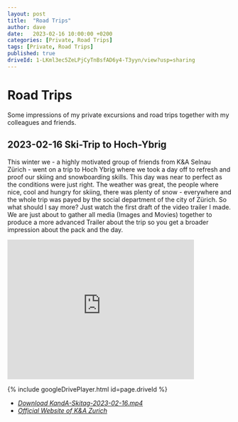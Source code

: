 ```yaml
---
layout: post
title:  "Road Trips"
author: dave
date:   2023-02-16 10:00:00 +0200
categories: [Private, Road Trips]
tags: [Private, Road Trips]
published: true
driveId: 1-LKml3ec5ZeLPjCyTnBsfAD6y4-T3yyn/view?usp=sharing
---
```


# Road Trips
Some impressions of my private excursions and road trips together with my colleagues and friends.

## 2023-02-16 Ski-Trip to Hoch-Ybrig
This winter we - a highly motivated group of friends from K&A Selnau Zürich - went on a trip to Hoch Ybrig where we took a day off to refresh and proof our skiing and snowboarding skills. This day was near to perfect as the conditions were just right. The weather was great, the people where nice, cool and hungry for skiing, there was plenty of snow - everywhere and the whole trip was payed by the social department of the city of Zürich. So what should I say more? Just watch the first draft of the video trailer I made. We are just about to gather all media (Images and Movies) together to produce a more advanced Trailer about the trip so you get a broader impression about the pack and the day.

<iframe width="420" height="315" src="https://www.youtube.com/embed/NvPWPh7KGuQ" frameborder="0" allowfullscreen></iframe>

{% include googleDrivePlayer.html id=page.driveId %}

- [_Download KandA-Skitag-2023-02-16.mp4_](https://kimhauser.ch/downloads/KandA-Skitag-2023-02-16.mp4)
- [_Official Website of K&amp;A Zurich_](https://www.stadt-zuerich.ch/sd/de/index/unterstuetzung/drogen/kontaktundanlaufstellen.html)